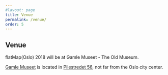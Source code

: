 ```yaml
---
#layout: page
title: Venue
permalink: /venue/
order: 5
---
```


## Venue

flatMap(Oslo) 2018 will be at Gamle Museet - The Old Museum.

[Gamle Museet](http://www.gamlemuseet.no/the-old-museum/) is located in [Pilestredet 56](https://www.google.no/maps/place/Pilestredet+56,+0167+Oslo/@59.9234517,10.7295967,17z/data=!4m12!1m9!4m8!1m0!1m6!1m2!1s0x46416e784bc2926d:0xf586945533cf12de!2sPilestredet+56,+0167+Oslo!2m2!1d10.7317854!2d59.923449!3m1!1s0x46416e784bc2926d:0xf586945533cf12de?hl=en), not far from the Oslo city center.

